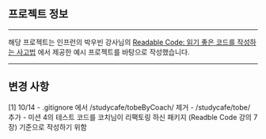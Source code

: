 ## 프로젝트 정보

---

해당 프로젝트는 인프런의 박우빈 강사님의 [Readable Code: 읽기 좋은 코드를 작성하는 사고법](https://www.inflearn.com/course/readable-code-%EC%9D%BD%EA%B8%B0%EC%A2%8B%EC%9D%80%EC%BD%94%EB%93%9C-%EC%9E%91%EC%84%B1%EC%82%AC%EA%B3%A0%EB%B2%95)
에서 제공한 예시 프로젝트를 바탕으로 작성했습니다.


---

## 변경 사항
[1] 10/14
    - .gitignore 에서 /studycafe/tobeByCoach/ 제거
    -  /studycafe/tobe/ 추가
    - 미션 4의 테스트 코드를 코치님이 리팩토링 하신 패키지 (Readble Code 강의 7장) 기준으로 작성하기 위함
